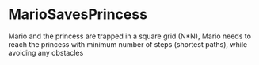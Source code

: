 # MarioSavesPrincess
Mario and the princess are trapped in a square grid (N*N), Mario needs to reach the princess with minimum number of steps (shortest paths), while avoiding any obstacles
